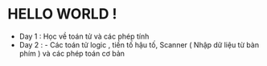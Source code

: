 
# HELLO WORLD !
* Day 1 : Học về toán tử và các phép tính 
* Day 2 : - Các toán tử logic , tiền tố hậu tố, Scanner ( Nhập dữ liệu từ bàn phím ) và các phép toán cơ bản



